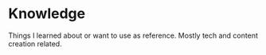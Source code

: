 # Knowledge
Things I learned about or want to use as reference. Mostly tech and content creation related.
